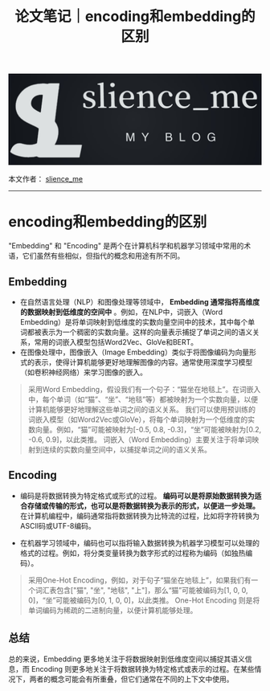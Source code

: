 ﻿---
layout: post
title: 论文笔记｜encoding和embedding的区别
categories: [论文笔记]
description: encoding和embedding的区别
keywords: 机器学习, 论文笔记
mermaid: false
sequence: false
flow: false
mathjax: false
mindmap: false
mindmap2: false
---


![在这里插入图片描述](https://raw.githubusercontent.com/slience-me/picGo/master/images/logo_slienceme3.jpeg)

本文作者： [slience_me](https://slienceme.cn/)

---
# encoding和embedding的区别

"Embedding" 和 "Encoding" 是两个在计算机科学和机器学习领域中常用的术语，它们虽然有些相似，但指代的概念和用途有所不同。

 ## Embedding
 - 在自然语言处理（NLP）和图像处理等领域中， **Embedding 通常指将高维度的数据映射到低维度的空间中** 。例如，在NLP中，词嵌入（Word Embedding）是将单词映射到低维度的实数向量空间中的技术，其中每个单词都被表示为一个稠密的实数向量。这样的向量表示捕捉了单词之间的语义关系，常用的词嵌入模型包括Word2Vec、GloVe和BERT。
 - 在图像处理中，图像嵌入（Image Embedding）类似于将图像编码为向量形式的表示，使得计算机能够更好地理解图像的内容。通常使用深度学习模型（如卷积神经网络）来学习图像的嵌入。

> 采用Word Embedding，假设我们有一个句子：“猫坐在地毯上”。在词嵌入中，每个单词（如“猫”、“坐”、“地毯”等）都被映射为一个实数向量，以便计算机能够更好地理解这些单词之间的语义关系。 我们可以使用预训练的词嵌入模型（如Word2Vec或GloVe），将每个单词映射为一个低维度的实数向量。例如，“猫”可能被映射为[-0.5, 0.8, -0.3]，“坐”可能被映射为[0.2, -0.6, 0.9]，以此类推。
> 词嵌入（Word Embedding）主要关注于将单词映射到连续的实数向量空间中，以捕捉单词之间的语义关系。


## Encoding
   - 编码是将数据转换为特定格式或形式的过程。 **编码可以是将原始数据转换为适合存储或传输的形式，也可以是将数据转换为表示的形式，以便进一步处理。** 在计算机编程中，编码通常指将数据转换为比特流的过程，比如将字符转换为ASCII码或UTF-8编码。
  
   - 在机器学习领域中，编码也可以指将输入数据转换为机器学习模型可以处理的格式的过程。例如，将分类变量转换为数字形式的过程称为编码（如独热编码）。

> 采用One-Hot Encoding，例如，对于句子“猫坐在地毯上”，如果我们有一个词汇表包含["猫", "坐", "地毯", "上"]，那么“猫”可能被编码为[1, 0, 0, 0]，“坐”可能被编码为[0, 1, 0, 0]，以此类推。
> One-Hot Encoding 则是将单词编码为稀疏的二进制向量，以便计算机能够处理。

## 总结


总的来说，Embedding 更多地关注于将数据映射到低维度空间以捕捉其语义信息，而 Encoding 则更多地关注于将数据转换为特定格式或表示的过程。在某些情况下，两者的概念可能会有所重叠，但它们通常在不同的上下文中使用。
